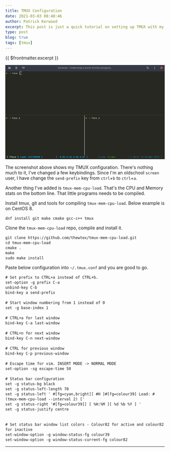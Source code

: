 ```yaml
---
title: TMUX Configuration
date: 2021-03-03 08:40:46
author: Patrick Kerwood
excerpt: This post is just a quick tutorial on setting up TMUX with my default configration.
type: post
blog: true
tags: [tmux]
---
```

{{ $frontmatter.excerpt }}

![](./tmux.png)

The screenshot above shows my TMUX configuration. There's nothing much to it, I've changed a few keybindings. Since I'm an oldschool `screen` user, I have change the `send-prefix` key from `ctrl`+`b` to `ctrl`+`a`.

Another thing I've added is `tmux-mem-cpu-load`. That's the CPU and Memory stats on the bottom line. That little programs needs to be compiled.

Install tmux, git and tools for compiling `tmux-mem-cpu-load`. Below example is on CentOS 8.
```
dnf install git make cmake gcc-c++ tmux
```

Clone the `tmux-mem-cpu-load` repo, compile and install it.
```
git clone https://github.com/thewtex/tmux-mem-cpu-load.git
cd tmux-mem-cpu-load
cmake .
make
sudo make install
```

Paste below configuration into `~/.tmux.conf` and you are good to go.
```
# Set prefix to CTRL+a instead of CTRL+b.
set-option -g prefix C-a
unbind-key C-b
bind-key a send-prefix

# Start window numbering from 1 instead of 0
set -g base-index 1

# CTRL+a for last window
bind-key C-a last-window

# CTRL+n for next window
bind-key C-n next-window

# CTRL for previous window
bind-key C-p previous-window

# Escape time for vim. INSERT MODE -> NORMAL MODE
set-option -sg escape-time 50

# Status bar configuration
set -g status-bg black
set -g status-left-length 70
set -g status-left ' #[fg=cyan,bright][ #H ]#[fg=colour39] Load: #(tmux-mem-cpu-load --interval 2) ['
set -g status-right '#[fg=colour39]] [ %H:%M ][ %d %b %Y ] '
set -g status-justify centre


# Set status bar window list colors - Colour82 for active and colour82 for inactive
set-window-option -g window-status-fg colour39
set-window-option -g window-status-current-fg colour82
```
---